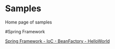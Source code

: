 # Samples
Home page of samples

#Spring Framework

[Spring Framework - IoC - BeanFactory - HelloWorld](https://github.com/Shifatullah/spring-beanfactory-helloworld)
